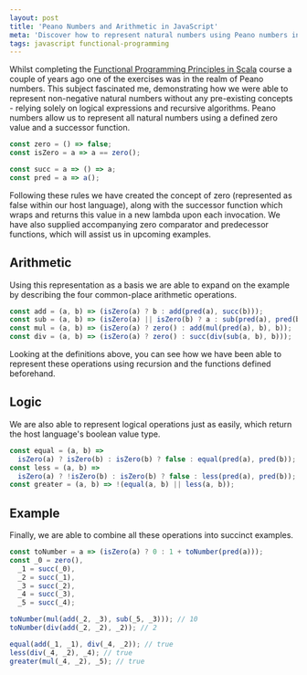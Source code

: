 ```yaml
---
layout: post
title: 'Peano Numbers and Arithmetic in JavaScript'
meta: 'Discover how to represent natural numbers using Peano numbers in JavaScript through functional programming techniques and recursive arithmetic operations.'
tags: javascript functional-programming
---
```


Whilst completing the [Functional Programming Principles in Scala](https://www.coursera.org/course/progfun) course a couple of years ago one of the exercises was in the realm of Peano numbers.
This subject fascinated me, demonstrating how we were able to represent non-negative natural numbers without any pre-existing concepts - relying solely on logical expressions and recursive algorithms. <!--more-->
Peano numbers allow us to represent all natural numbers using a defined zero value and a successor function.

```js
const zero = () => false;
const isZero = a => a == zero();

const succ = a => () => a;
const pred = a => a();
```

Following these rules we have created the concept of zero (represented as false within our host language), along with the successor function which wraps and returns this value in a new lambda upon each invocation.
We have also supplied accompanying zero comparator and predecessor functions, which will assist us in upcoming examples.

## Arithmetic

Using this representation as a basis we are able to expand on the example by describing the four common-place arithmetic operations.

```js
const add = (a, b) => (isZero(a) ? b : add(pred(a), succ(b)));
const sub = (a, b) => (isZero(a) || isZero(b) ? a : sub(pred(a), pred(b)));
const mul = (a, b) => (isZero(a) ? zero() : add(mul(pred(a), b), b));
const div = (a, b) => (isZero(a) ? zero() : succ(div(sub(a, b), b)));
```

Looking at the definitions above, you can see how we have been able to represent these operations using recursion and the functions defined beforehand.

## Logic

We are also able to represent logical operations just as easily, which return the host language's boolean value type.

```js
const equal = (a, b) =>
  isZero(a) ? isZero(b) : isZero(b) ? false : equal(pred(a), pred(b));
const less = (a, b) =>
  isZero(a) ? !isZero(b) : isZero(b) ? false : less(pred(a), pred(b));
const greater = (a, b) => !(equal(a, b) || less(a, b));
```

## Example

Finally, we are able to combine all these operations into succinct examples.

```js
const toNumber = a => (isZero(a) ? 0 : 1 + toNumber(pred(a)));
const _0 = zero(),
  _1 = succ(_0),
  _2 = succ(_1),
  _3 = succ(_2),
  _4 = succ(_3),
  _5 = succ(_4);

toNumber(mul(add(_2, _3), sub(_5, _3))); // 10
toNumber(div(add(_2, _2), _2)); // 2

equal(add(_1, _1), div(_4, _2)); // true
less(div(_4, _2), _4); // true
greater(mul(_4, _2), _5); // true
```
